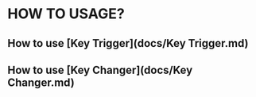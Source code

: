 # HOW TO USAGE?

## How to use [Key Trigger](docs/Key Trigger.md)
## How to use [Key Changer](docs/Key Changer.md)

